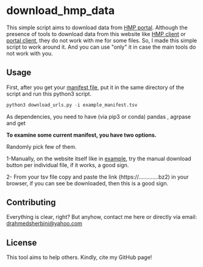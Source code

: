 # download_hmp_data

This simple script aims to download data from [HMP portal](https://portal.hmpdacc.org/search/s?facetTab=cases). Although the presence of tools to download data from this website like [HMP client](https://github.com/michbur/hmp_client) or [portal client](https://github.com/IGS/portal_client), they do not work with me for some files. So, I made this simple script to work around it. And you can use "only" it in case the main tools do not work with you.

## Usage

First, after you get your [manifest file](https://portal.hmpdacc.org/search/s?facetTab=cases), put it in the same directory of the script and run this python3 script.

```python
python3 download_urls.py -i example_manifest.tsv

```
As dependencies, you need to have (via pip3 or conda)
pandas , agrpase and get

**To examine some current manifest, you have two options.**

Randomly pick few of them.

1-Manually, on the website itself like in [example](https://portal.hmpdacc.org/files/91319e642fdd8a6e3b059cfb05915bde), try the manual download button per individual file, if it works, a good sign.

2- From your tsv file copy and paste the link (https://.............bz2) in your browser, if you can see be downloaded, then this is a good sign.

## Contributing
Everything is clear, right? But anyhow, contact me here or directly via email: drahmedsherbini@yahoo.com
## License
This tool aims to help others. Kindly, cite my GitHub page!
